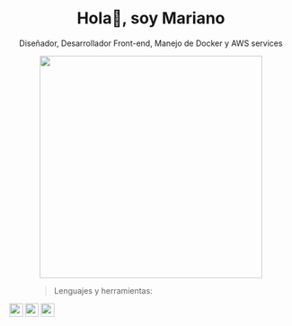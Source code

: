 <div align="center">
<h1 align="center">Hola👋, soy Mariano </h1>
</div>

<div align="center">
<p align="center">Diseñador, Desarrollador Front-end, Manejo de Docker y AWS services </p>
</div>

<div align="center">
<img  width="396" height="396" src="">
</div>

<figure>
  <blockquote class="blockquote">
    <p>Lenguajes  y herramientas:</p>
  </blockquote>

</figure>
<div class="contenedor-imagenes">
  <img  width="24" height="24" src="https://github.com/jenirg/jenirg/blob/main/c-.png">
  <img  width="24" height="24" src="https://github.com/jenirg/jenirg/blob/main/css-3%20(1).png">
  <img  width="24" height="24" src="https://github.com/jenirg/jenirg/blob/main/html-5%20(2).png">
  <img  width="24" height="24" src="https://github.com/jenir…


<!--
**Marianito5382/Marianito5382** is a ✨ _special_ ✨ repository because its `README.md` (this file) appears on your GitHub profile.

Here are some ideas to get you started:

- 🔭 I’m currently working on ...
- 🌱 I’m currently learning ...
- 👯 I’m looking to collaborate on ...
- 🤔 I’m looking for help with ...
- 💬 Ask me about ...
- 📫 How to reach me: ...
- 😄 Pronouns: ...
- ⚡ Fun fact: ...
-->
